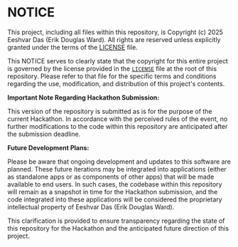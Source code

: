 # NOTICE

This project, including all files within this repository, is Copyright (c) 2025 Eeshvar Das (Erik Douglas Ward). All rights are reserved unless explicitly granted under the terms of the [LICENSE](LICENSE) file.

This NOTICE serves to clearly state that the copyright for this entire project is governed by the license provided in the [`LICENSE`](LICENSE) file at the root of this repository. Please refer to that file for the specific terms and conditions regarding the use, modification, and distribution of this project's contents.

**Important Note Regarding Hackathon Submission:**

This version of the repository is submitted as is for the purpose of the current Hackathon. In accordance with the perceived rules of the event, no further modifications to the code within this repository are anticipated after the submission deadline.

**Future Development Plans:**

Please be aware that ongoing development and updates to this software are planned. These future iterations may be integrated into applications (either as standalone apps or as components of other apps) that will be made available to end users. In such cases, the codebase within this repository will remain as a snapshot in time for the Hackathon submission, and the code integrated into these applications will be considered the proprietary intellectual property of Eeshvar Das (Erik Douglas Ward).

This clarification is provided to ensure transparency regarding the state of this repository for the Hackathon and the anticipated future direction of this project.

